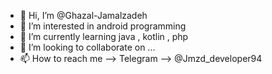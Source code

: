 - 👋 Hi, I’m @Ghazal-Jamalzadeh
- 👀 I’m interested in android programming
- 🌱 I’m currently learning java , kotlin , php
- 💞️ I’m looking to collaborate on ...
- 📫 How to reach me --> Telegram --> @Jmzd_developer94

<!---
Ghazal-Jamalzadeh/Ghazal-Jamalzadeh is a ✨ special ✨ repository because its `README.md` (this file) appears on your GitHub profile.
You can click the Preview link to take a look at your changes.
--->

